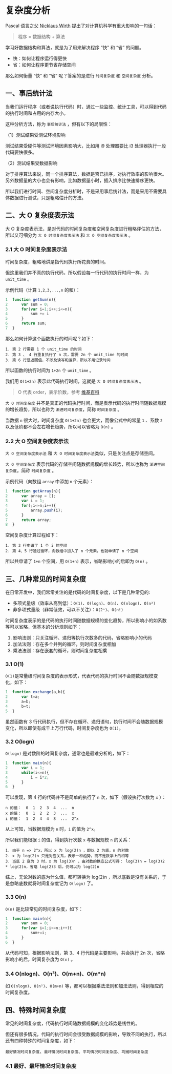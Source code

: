 # 复杂度分析

Pascal 语言之父 [Nicklaus Wirth](https://baike.baidu.com/item/Nicklaus%20Wirth) 提出了对计算机科学有重大影响的一句话：

> 程序 = 数据结构 + 算法

学习好数据结构和算法，就是为了用来解决程序 “快” 和 “省” 的问题。

* 快：如何让程序运行得更快
* 省：如何让程序更节省存储空间

那么如何衡量 “快” 和 “省” 呢？答案的是进行 `时间复杂度` 和 `空间复杂度` 分析。

## 一、事后统计法

当我们运行程序（或者说执行代码）时，通过一些监控、统计工具，可以得到代码的执行时间和占用的内存大小。

这种分析方法，称为 `事后统计法` ，但有以下的局限性：

（1）测试结果受测试环境影响

测试结果受硬件等测试环境因素影响大，比如用 i9 处理器要比 i3 处理器执行一段代码要快很多。

（2）测试结果受数据影响

对于排序算法来说，同一个排序算法，数据是否已排序，对执行效率的影响很大。另外数据量的大小也会有影响，比如数据量小时，插入排序比快速排序更快。

所以我们进行时间、空间复杂度分析时，不是采用事后统计法，而是采用不需要具体数据进行测试，只是粗略估计的方法。

## 二、大 O 复杂度表示法

大 O 复杂度表示法，是对代码的时间复杂度和空间复杂度进行粗略评估的方法，所以又可细分为 `大 O 时间复杂度表示法` 和 `大 O 空间复杂度表示法` 。

### 2.1 大 O 时间复杂度表示法

时间复杂度，粗略地讲是指代码执行所花费的时间。

但这里我们并不真的执行代码，所以假设每一行代码的执行时间一样，为 `unit_time` 。

示例代码（计算 `1,2,3,...,n` 的和）：

```javascript
1  function getSum(n){
2      var sum = 0;
3      for(var i=1;i++;i<=n){
4          sum += i
5      }
6      return sum;
7  }
```

那么如何计算这个函数执行的时间呢？如下：

```
1. 第 2 行需要 1 个 unit_time 的时间
2. 第 3 、 4 行重复执行了 n 次，需要 2n 个 unit_time 的时间
3. 第 6 行是返回值，不涉及读写和运算，所以不用记录时间
```

所以函数的执行时间为 `1+2n` 个 `unit_time` 。

我们用 `O(1+2n)` 表示此代码执行时间，这就是 `大 O 时间复杂度表示法` 。

> O 代表 order，表示阶数，参考 [维基百科](https://en.wikipedia.org/wiki/Big_O_notation) 

`大 O 时间复杂度` 并不是真正的代码执行时间，而是表示代码的执行时间随数据规模的增长趋势，所以也称为 `渐进时间复杂度`，简称 `时间复杂度` 。

当数据 `n` 很大时，时间复杂度 `O(1+2n)` 也会更大，而像公式中的常量 `1` 、系数 `2` 以及低阶都不会左右增长趋势，所以可以省略为 `O(n)` 。

### 2.2 大 O 空间复杂度表示法

`大 O 空间复杂度表示法` 和 `大 O 时间复杂度表示法`类似，只是关注点是存储空间。

`大 O 空间复杂度` 表示代码的存储空间随数据规模的增长趋势，所以也称为 `渐进空间复杂度`，简称 `时间复杂度` 。

示例代码（向数组 `array` 中添加 `n` 个元素）：

```javascript
1  function getArray(n){
2      var array = [];
3      var i = 1;
4      for(;i<=n;i++){
5          array.push(i);
6      }
7      return array;
8  }
```

空间复杂度计算过程如下：

```
1. 第 3 行申请了 1 个 i 的空间
2. 第 4、5 行通过循环，向数组中加入了 n 个元素，也就申请了 n 个空间
```

所以共申请了 `1+n` 个空间，用 `O(1+n)` 表示，省略影响小的后即为 `O(n)` 。

## 三、几种常见的时间复杂度

在日常开发中，我们常常关注的是代码的时间复杂度，以下是几种常见的:

* 多项式量级（效率从高到低）：`O(1)`、`O(logn)`、`O(n)`、`O(nlogn)`、`O(n²)`
* 非多项式量级（非常低效，可以不关注）：`O(2ⁿ)`、`O(n!)`

时间复杂度表示的是代码的执行时间随数据规模的变化趋势，所以影响小的如系数等可以省略，但基本的分析规则如下：

1. 影响法则：只关注循环、递归等执行次数多的代码，省略影响小的代码
2. 加法法则：存在多个并列的循环，则时间复杂度相加
3. 乘法法则：存在嵌套的循环，则时间复杂度相乘

### 3.1 O(1)

`O(1)`是常量级时间复杂度的表示形式，代表代码的执行时间不会随数据规模变化，如下：

```javascript
1  function exchange(a,b){
2      var t=a;
3      a=b;
4      b=t;
5  }
```

虽然函数有 3 行代码执行，但不存在循环、递归语句，执行时间不会随数据规模变化，所以即使有成千上万行代码，时间复杂度也为 `O(1)`。

### 3.2 O(logn)

`O(logn)` 是对数阶的时间复杂度，通常也是最难分析的，如下：

```javascript
1  function main(n){
2      var i = 1;
3      while(i<=n){
4          i = i*2;
5      }
6  }
```

可以发现，第 4 行的代码并不是简单的执行了 `n` 次，如下（假设执行次数为 `x` ）：

```
n 的值：  0  1  2  3  4  ...  n
x 的值：  0  1  2  2  3  ...  x
i 的值：  1  2  4  4  8  ...  2^x

```

从上可知，当数据规模为 `n` 时，`i` 的值为 `2^x`。

所以我们能根据 `i` 的值，得到执行次数 `x` 与数据规模 `n` 的关系：

```
1. 由于 n => 2^x，所以 x 为 log(2)n ，即以 2 为底，n 的对数 
2. x 为 log(2)n 只是对应关系，表示一种趋势，而不是数学上的相等
3. 当底 2 变为 3 时，x 为 log(3)n ，由对数的换底公式可得： log(3)n = log(3)2 * log(2)n，省略 log(2)3 后，仍可以为 log(2)n
```

综上，无论对数的底为什么值，都可转换为 log(2)n ，所以底数是没有关系的，于是忽略底数就将时间复杂度记为 `O(logn)` 了。

### 3.3 O(n)

`O(n)` 是比较常见的时间复杂度，如下：

```javascript
1  function main(n){
2      var sum = 0;
3      for(var i=1;i<=n;i++){
4          sum+=i;
5      }
6  }
```

从代码可知，根据影响法则，第 3、4 行代码是主要影响，共会执行 2n 次，省略影响小的后，时间复杂度为 `O(n)` 。

### 3.4 O(nlogn)、O(n²)、O(m+n)、O(m*n)

如 `O(nlogn)`、`O(n²)`、`O(m+n)` 等，都可以根据乘法法则和加法法则，得到相应的时间复杂度。

## 四、特殊时间复杂度

常见的时间复杂度，代码执行时间随数据规模的变化趋势是线性的。

但还有很多情况，代码的执行时间会很受数据规模的影响，导致不同的执行，所以还有四种特殊的时间复杂度，如下：

`最好情况时间复杂度`、`最坏情况时间复杂度`、`平均情况时间复杂度`、`均摊时间复杂度`

### 4.1 最好、最坏情况时间复杂度